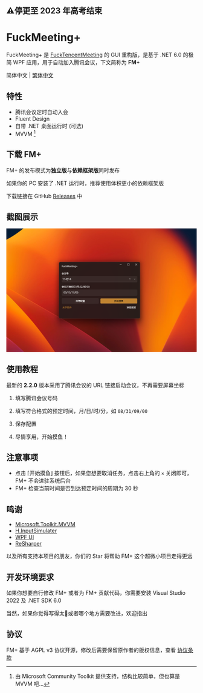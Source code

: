 ## ⚠️停更至 2023 年高考结束
# FuckMeeting+

FuckMeeting+ 是 [FuckTencentMeeting](https://github.com/Yoroion/FuckTencentMeeting) 的 GUI 重构版，是基于 .NET 6.0 的极简 WPF 应用，用于自动加入腾讯会议，下文简称为 **FM+**

简体中文 | [繁体中文](https://github.com/Yoroion/FuckMeetingPlus/blob/master/README%20_TC.md)

## 特性

- 腾讯会议定时自动入会
- Fluent Design
- 自带 .NET 桌面运行时 (可选)
- MVVM [^1]

[^1]: 由 Microsoft Community Toolkit 提供支持，结构比较简单，但也算是 MVVM 吧...

## 下载 FM+

FM+ 的发布模式为**独立版**与**依赖框架版**同时发布

如果你的 PC 安装了 .NET 运行时，推荐使用体积更小的依赖框架版

下载链接在 GitHub [Releases](https://github.com/Yoroion/FuckMeetingPlus/releases) 中

## 截图展示

<img src="./screenshots/Capture.png" width=800 align=center alt="demo"/>

## 使用教程

最新的 **2.2.0** 版本采用了腾讯会议的 URL 链接启动会议，不再需要屏幕坐标

1. 填写腾讯会议号码

2. 填写符合格式的预定时间，月/日/时/分，如 `08/31/09/00`

3. 保存配置

4. 尽情享用，开始摸鱼！

## 注意事项

- 点击 ⌈开始摸鱼⌋ 按钮后，如果您想要取消任务，点击右上角的 `×` 关闭即可，FM+ 不会进驻系统后台
- FM+ 检查当前时间是否到达预定时间的周期为 30 秒

## 鸣谢

- [Microsoft.Toolkit.MVVM](https://github.com/CommunityToolkit/WindowsCommunityToolkit)
- [H.InputSimulater](https://github.com/HavenDV/H.InputSimulator)
- [WPF UI](https://github.com/lepoco/wpfui)
- [ReSharper](https://www.jetbrains.com/resharper/)

以及所有支持本项目的朋友，你们的 Star 将帮助 FM+ 这个超微小项目走得更远

## 开发环境要求

如果你想要自行修改 FM+ 或者为 FM+ 贡献代码，你需要安装 Visual Studio 2022 及 .NET SDK 6.0

当然，如果你觉得写得太💩或者哪个地方需要改进，欢迎指出

## 协议

FM+ 基于 AGPL v3 协议开源，修改后需要保留原作者的版权信息，查看 [协议条款](./LICENSE.txt)

